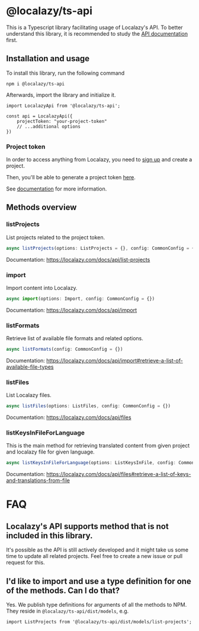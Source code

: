 # @localazy/ts-api
This is a Typescript library facilitating usage of Localazy's API. To better understand this library, it is recommended to study the [API documentation](https://localazy.com/docs/api/introduction) first.


## Installation and usage
To install this library, run the following command
```
npm i @localazy/ts-api
```

Afterwards, import the library and initialize it.
```
import LocalazyApi from '@localazy/ts-api';

const api = LocalazyApi({
    projectToken: "your-project-token"
    // ...additional options
})
```

### Project token
In order to access anything from Localazy, you need to [sign up](https://localazy.com/register) and create a project.

Then, you'll be able to generate a project token [here](https://localazy.com/developer/tokens).

See [documentation](https://localazy.com/docs/api/authentication) for more information.


## Methods overview
### listProjects
List projects related to the project token.
```ts
async listProjects(options: ListProjects = {}, config: CommonConfig = {});
```
Documentation: https://localazy.com/docs/api/list-projects

### import
Import content into Localazy.
```ts
async import(options: Import, config: CommonConfig = {})
```
Documentation: https://localazy.com/docs/api/import

### listFormats
Retrieve list of available file formats and related options.
```ts
async listFormats(config: CommonConfig = {})
```
Documentation: https://localazy.com/docs/api/import#retrieve-a-list-of-available-file-types


### listFiles
List Localazy files.
```ts
async listFiles(options: ListFiles, config: CommonConfig = {})
```
Documentation: https://localazy.com/docs/api/files

### listKeysInFileForLanguage
This is the main method for retrieving translated content from given project and localazy file for given language.
```ts
async listKeysInFileForLanguage(options: ListKeysInFile, config: CommonConfig = {})
```
Documentation: https://localazy.com/docs/api/files#retrieve-a-list-of-keys-and-translations-from-file


# FAQ
## Localazy's API supports method that is not included in this library.
It's possible as the API is still actively developed and it might take us some time to update all related projects. Feel free to create a new issue or pull request for this. 

## I'd like to import and use a type definition for one of the methods. Can I do that?
Yes. We publish type definitions for arguments of all the methods to NPM. They reside in `@localazy/ts-api/dist/models`, e.g.
```
import ListProjects from '@localazy/ts-api/dist/models/list-projects';
```